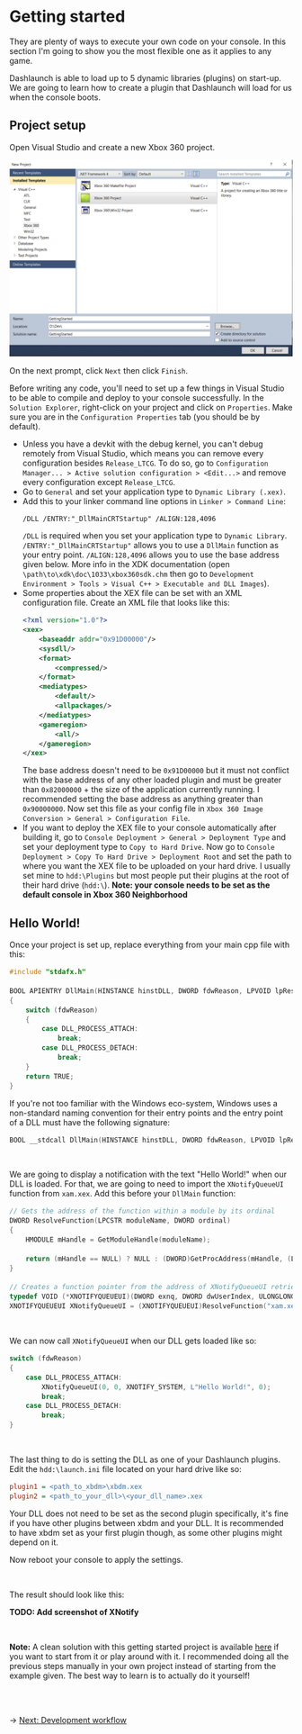 # Getting started
They are plenty of ways to execute your own code on your console. In this section I'm going to show you the most flexible one as it applies to any game.

Dashlaunch is able to load up to 5 dynamic libraries (plugins) on start-up. We are going to learn how to create a plugin that Dashlaunch will load for us when the console boots.

## Project setup
Open Visual Studio and create a new Xbox 360 project.

<img src="../Resources/Screenshots/vs-create-project.png" alt="Visual Studio Xbox 360 Project"/>

On the next prompt, click `Next` then click `Finish`.

Before writing any code, you'll need to set up a few things in Visual Studio to be able to compile and deploy to your console successfully. In the `Solution Explorer`, right-click on your project and click on `Properties`. Make sure you are in the `Configuration Properties` tab (you should be by default).

- Unless you have a devkit with the debug kernel, you can't debug remotely from Visual Studio, which means you can remove every configuration besides `Release_LTCG`. To do so, go to `Configuration Manager... > Active solution configuration > <Edit...>` and remove every configuration except `Release_LTCG`.
- Go to `General` and set your application type to `Dynamic Library (.xex)`.
- Add this to your linker command line options in `Linker > Command Line`:
    ```
    /DLL /ENTRY:"_DllMainCRTStartup" /ALIGN:128,4096
    ```
    `/DLL` is required when you set your application type to `Dynamic Library`. `/ENTRY:"_DllMainCRTStartup"` allows you to use a `DllMain` function as your entry point. `/ALIGN:128,4096` allows you to use the base address given below. More info in the XDK documentation (open `\path\to\xdk\doc\1033\xbox360sdk.chm` then go to `Development Environment > Tools > Visual C++ > Executable and DLL Images`).
- Some properties about the XEX file can be set with an XML configuration file. Create an XML file that looks like this:
    ```XML
    <?xml version="1.0"?>
    <xex>
        <baseaddr addr="0x91D00000"/>
        <sysdll/>
        <format>
            <compressed/>
        </format>
        <mediatypes>
            <default/>
            <allpackages/>
        </mediatypes>
        <gameregion>
            <all/>
        </gameregion>
    </xex>
    ```
    The base address doesn't need to be `0x91D00000` but it must not conflict with the base address of any other loaded plugin and must be greater than `0x82000000` + the size of the application currently running. I recommended setting the base address as anything greater than `0x90000000`.
    Now set this file as your config file in `Xbox 360 Image Conversion > General > Configuration File`.
- If you want to deploy the XEX file to your console automatically after building it, go to `Console Deployment > General > Deployment Type` and set your deployment type to `Copy to Hard Drive`. Now go to `Console Deployment > Copy To Hard Drive > Deployment Root` and set the path to where you want the XEX file to be uploaded on your hard drive. I usually set mine to `hdd:\Plugins` but most people put their plugins at the root of their hard drive (`hdd:\`). **Note: your console needs to be set as the default console in Xbox 360 Neighborhood**

## Hello World!
Once your project is set up, replace everything from your main cpp file with this:
```C++
#include "stdafx.h"

BOOL APIENTRY DllMain(HINSTANCE hinstDLL, DWORD fdwReason, LPVOID lpReserved)
{
    switch (fdwReason) 
    {
        case DLL_PROCESS_ATTACH:
            break;
        case DLL_PROCESS_DETACH:
            break;
    }
    return TRUE;
}
```
If you're not too familiar with the Windows eco-system, Windows uses a non-standard naming convention for their entry points and the entry point of a DLL must have the following signature:
```C++
BOOL __stdcall DllMain(HINSTANCE hinstDLL, DWORD fdwReason, LPVOID lpReserved);
```

<br/>

We are going to display a notification with the text "Hello World!" when our DLL is loaded. For that, we are going to need to import the `XNotifyQueueUI` function from `xam.xex`. Add this before your `DllMain` function:
```C++
// Gets the address of the function within a module by its ordinal
DWORD ResolveFunction(LPCSTR moduleName, DWORD ordinal)
{
    HMODULE mHandle = GetModuleHandle(moduleName);

    return (mHandle == NULL) ? NULL : (DWORD)GetProcAddress(mHandle, (LPCSTR)ordinal);
}

// Creates a function pointer from the address of XNotifyQueueUI retrieved by ResolveFunction
typedef VOID (*XNOTIFYQUEUEUI)(DWORD exnq, DWORD dwUserIndex, ULONGLONG qwAreas, PWCHAR displayText, PVOID contextData);
XNOTIFYQUEUEUI XNotifyQueueUI = (XNOTIFYQUEUEUI)ResolveFunction("xam.xex", 656);
```

<br/>

We can now call `XNotifyQueueUI` when our DLL gets loaded like so:
```C++
switch (fdwReason) 
{
    case DLL_PROCESS_ATTACH:
        XNotifyQueueUI(0, 0, XNOTIFY_SYSTEM, L"Hello World!", 0);
        break;
    case DLL_PROCESS_DETACH:
        break;
}
```

<br/>

The last thing to do is setting the DLL as one of your Dashlaunch plugins. Edit the `hdd:\launch.ini` file located on your hard drive like so:
```INI
plugin1 = <path_to_xbdm>\xbdm.xex
plugin2 = <path_to_your_dll>\<your_dll_name>.xex
```
Your DLL does not need to be set as the second plugin specifically, it's fine if you have other plugins between xbdm and your DLL. It is recommended to have xbdm set as your first plugin though, as some other plugins might depend on it.

Now reboot your console to apply the settings.

<br/>

The result should look like this:

**TODO: Add screenshot of XNotify**

<br/>

**Note:** A clean solution with this getting started project is available [here](https://github.com/ClementDreptin/ModdingResources/tree/master/GettingStarted/GettingStarted/) if you want to start from it or play around with it. I recommended doing all the previous steps manually in your own project instead of starting from the example given. The best way to learn is to actually do it yourself!

<br/><br/>

&rarr; [Next: Development workflow](../DevelopmentWorkflow/development-workflow.md)
